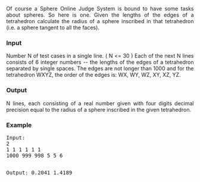 <p align="justify">
Of course a Sphere Online Judge System is bound to have some tasks about spheres.
So here is one. Given the lengths of the edges of a tetrahedron
calculate the radius of a sphere inscribed in that tetrahedron
(i.e. a sphere tangent to all the faces).
</p>
<h3>Input</h3>
<p align="justify">
Number N of test cases in a single line. ( N &lt;= 30 )
Each of the next N lines
consists of 6 integer numbers -- the lengths of the edges of a tetrahedron
separated by single spaces. The edges are not longer than 1000 and
for the tetrahedron WXYZ, the order of the edges is: WX, WY, WZ, XY, XZ, YZ.
</p>
<h3>Output</h3>
<p align="justify">
N lines, each consisting of a real number given with four digits decimal precision
equal to the radius of a sphere inscribed in the given tetrahedron.
</p>
<h3>Example</h3>
<p>
</p><pre>Input:
2
1 1 1 1 1 1
1000 999 998 5 5 6

Output:
0.2041
1.4189
</pre>
<p></p>